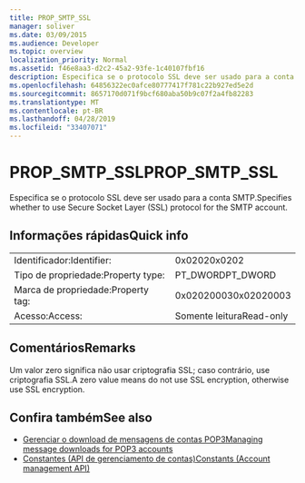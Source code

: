 ```yaml
---
title: PROP_SMTP_SSL
manager: soliver
ms.date: 03/09/2015
ms.audience: Developer
ms.topic: overview
localization_priority: Normal
ms.assetid: f46e8aa3-d2c2-45a2-93fe-1c40107fbf16
description: Especifica se o protocolo SSL deve ser usado para a conta SMTP.
ms.openlocfilehash: 64856322ec0afce80777417f781c22b927ed5e2d
ms.sourcegitcommit: 8657170d071f9bcf680aba50b9c07f2a4fb82283
ms.translationtype: MT
ms.contentlocale: pt-BR
ms.lasthandoff: 04/28/2019
ms.locfileid: "33407071"
---
```

# <a name="prop_smtp_ssl"></a><span data-ttu-id="caf29-103">PROP_SMTP_SSL</span><span class="sxs-lookup"><span data-stu-id="caf29-103">PROP_SMTP_SSL</span></span>

<span data-ttu-id="caf29-104">Especifica se o protocolo SSL deve ser usado para a conta SMTP.</span><span class="sxs-lookup"><span data-stu-id="caf29-104">Specifies whether to use Secure Socket Layer (SSL) protocol for the SMTP account.</span></span>
  
## <a name="quick-info"></a><span data-ttu-id="caf29-105">Informações rápidas</span><span class="sxs-lookup"><span data-stu-id="caf29-105">Quick info</span></span>

|||
|:-----|:-----|
|<span data-ttu-id="caf29-106">Identificador:</span><span class="sxs-lookup"><span data-stu-id="caf29-106">Identifier:</span></span>  <br/> |<span data-ttu-id="caf29-107">0x0202</span><span class="sxs-lookup"><span data-stu-id="caf29-107">0x0202</span></span>  <br/> |
|<span data-ttu-id="caf29-108">Tipo de propriedade:</span><span class="sxs-lookup"><span data-stu-id="caf29-108">Property type:</span></span>  <br/> |<span data-ttu-id="caf29-109">PT_DWORD</span><span class="sxs-lookup"><span data-stu-id="caf29-109">PT_DWORD</span></span>  <br/> |
|<span data-ttu-id="caf29-110">Marca de propriedade:</span><span class="sxs-lookup"><span data-stu-id="caf29-110">Property tag:</span></span>  <br/> |<span data-ttu-id="caf29-111">0x02020003</span><span class="sxs-lookup"><span data-stu-id="caf29-111">0x02020003</span></span>  <br/> |
|<span data-ttu-id="caf29-112">Acesso:</span><span class="sxs-lookup"><span data-stu-id="caf29-112">Access:</span></span>  <br/> |<span data-ttu-id="caf29-113">Somente leitura</span><span class="sxs-lookup"><span data-stu-id="caf29-113">Read-only</span></span>  <br/> |
   
## <a name="remarks"></a><span data-ttu-id="caf29-114">Comentários</span><span class="sxs-lookup"><span data-stu-id="caf29-114">Remarks</span></span>

<span data-ttu-id="caf29-115">Um valor zero significa não usar criptografia SSL; caso contrário, use criptografia SSL.</span><span class="sxs-lookup"><span data-stu-id="caf29-115">A zero value means do not use SSL encryption, otherwise use SSL encryption.</span></span>
  
## <a name="see-also"></a><span data-ttu-id="caf29-116">Confira também</span><span class="sxs-lookup"><span data-stu-id="caf29-116">See also</span></span>

- [<span data-ttu-id="caf29-117">Gerenciar o download de mensagens de contas POP3</span><span class="sxs-lookup"><span data-stu-id="caf29-117">Managing message downloads for POP3 accounts</span></span>](managing-message-downloads-for-pop3-accounts.md) 
- [<span data-ttu-id="caf29-118">Constantes (API de gerenciamento de contas)</span><span class="sxs-lookup"><span data-stu-id="caf29-118">Constants (Account management API)</span></span>](constants-account-management-api.md)


